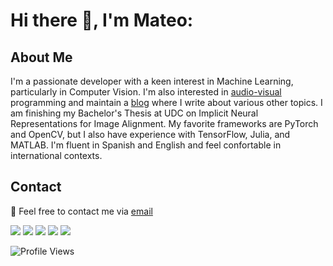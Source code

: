 # Hi there 👋, I'm Mateo: 

## About Me
I'm a passionate developer with a keen interest in Machine Learning, particularly in Computer Vision. I'm also interested in [audio-visual](https://www.youtube.com/@mateo_19182/videos) programming and maintain a [blog](https://19182.bearblog.dev/) where I write about various other topics. I am finishing my Bachelor's Thesis at UDC on Implicit Neural Representations for Image Alignment. My favorite frameworks are PyTorch and OpenCV, but I also have experience with TensorFlow, Julia, and MATLAB. I'm fluent in Spanish and English and feel confortable in international contexts.

## Contact

📧 Feel free to contact me via [email](mailto:mateoamadoares@gmail.com)



![](http://github-profile-summary-cards.vercel.app/api/cards/profile-details?username=mateo19182&theme=gotham)
![](http://github-profile-summary-cards.vercel.app/api/cards/repos-per-language?username=mateo19182&theme=gotham&show_icons=true)
![](http://github-profile-summary-cards.vercel.app/api/cards/most-commit-language?username=mateo19182&theme=gotham)
![](http://github-profile-summary-cards.vercel.app/api/cards/stats?username=mateo19182&theme=gotham)
![](http://github-profile-summary-cards.vercel.app/api/cards/productive-time?username=mateo19182&theme=gotham&utcOffset=3)



![Profile Views](https://komarev.com/ghpvc/?username=mateo19182)

